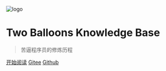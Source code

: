 ![logo](media/logo.png)

# Two Balloons Knowledge Base

> 苦逼程序员的修炼历程  



[开始阅读](README.md)
[Gitee](https://gitee.com/xingenhi)
[Github](https://github.com/xingenhi)
